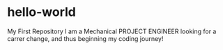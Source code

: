 # hello-world
My First Repository
I am a Mechanical PROJECT ENGINEER looking for a carrer change, and thus beginning my coding journey!
